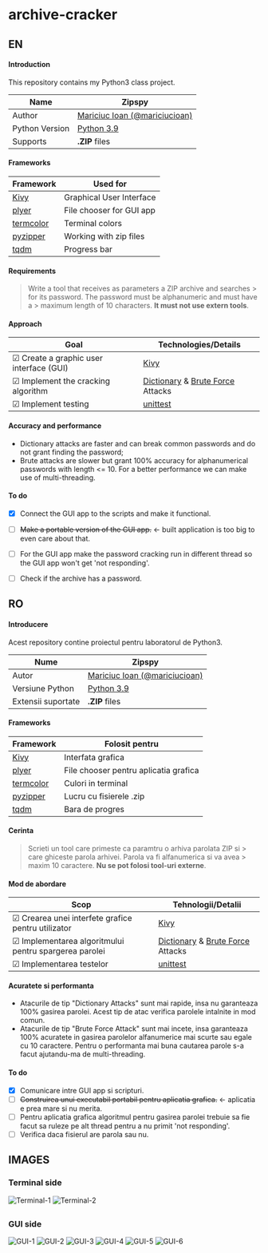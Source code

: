 
  
# archive-cracker    
 ## EN 
#### Introduction    
 This repository contains my Python3 class project.    
    
| Name | Zipspy |    
|--|--|    
| Author | [Mariciuc Ioan (@mariciucioan)](https://github.com/mariciucioan/)    
| Python Version | [Python 3.9](https://docs.python.org/3.9/) |    
| Supports | **.ZIP** files |  

#### Frameworks

| Framework | Used for |
|--|--|
| [Kivy](https://kivy.org/#home) | Graphical User Interface | 
| [plyer](https://pypi.org/project/plyer/) | File chooser for GUI app |
| [termcolor](https://pypi.org/project/termcolor/) | Terminal colors |
| [pyzipper](https://pypi.org/project/pyzipper/) | Working with zip files |
| [tqdm](https://tqdm.github.io/) | Progress bar |
    
#### Requirements 
> Write a tool that receives as parameters a ZIP archive and searches > for its password. The password must be alphanumeric and must have a > maximum length of 10 characters. **It must not use extern tools**.    

#### Approach 
 | Goal | Technologies/Details |    
| -- | -- |    
|☑ Create a graphic user interface (GUI)| [Kivy](https://kivy.org/#home) |    
|☑ Implement the cracking algorithm | [Dictionary](https://www.tech-faq.com/dictionary-attack.html) & [Brute Force](https://www.tech-faq.com/brute-force-attack.html) Attacks |    
|☑ Implement testing| [unittest](https://docs.python.org/3/library/unittest.html) |

#### Accuracy and performance

 - Dictionary attacks are faster and can break common passwords and do not grant finding the password;
 - Brute attacks are slower but grant 100% accuracy for alphanumerical passwords with length <= 10. For a better performance we can make use of multi-threading.

#### To do

 - [x] Connect the GUI app to the scripts and make it functional.
 - [ ] ~~Make a portable version of the GUI app.~~ <- built application is too big to even care about that.
 - [ ] For the GUI app make the password cracking run in different thread so the GUI app won't get 'not responding'.
 - [ ] Check if the archive has a password.

    
## RO    
#### Introducere    
 Acest repository contine proiectul pentru laboratorul de Python3.    
    
| Nume | Zipspy |    
|--|--|    
| Autor | [Mariciuc Ioan (@mariciucioan)](https://github.com/mariciucioan/)    
| Versiune Python | [Python 3.9](https://docs.python.org/3.9/) |    
| Extensii suportate| **.ZIP** files    

#### Frameworks

| Framework | Folosit pentru|
|--|--|
| [Kivy](https://kivy.org/#home) | Interfata grafica | 
| [plyer](https://pypi.org/project/plyer/) | File chooser pentru aplicatia grafica |
| [termcolor](https://pypi.org/project/termcolor/) | Culori in terminal |
| [pyzipper](https://pypi.org/project/pyzipper/) | Lucru cu fisierele .zip |
| [tqdm](https://tqdm.github.io/) | Bara de progres |
    
#### Cerinta 
> Scrieti un tool care primeste ca paramtru o arhiva parolata ZIP si > care ghiceste parola arhivei. Parola va fi alfanumerica si va avea > maxim 10 caractere. **Nu se pot folosi tool-uri externe**.    
 #### Mod de abordare 
 | Scop | Tehnologii/Detalii |    
|--|--|    
|☑ Crearea unei interfete grafice pentru utilizator| [Kivy](https://kivy.org/#home) |    
|☑ Implementarea algoritmului pentru spargerea parolei| [Dictionary](https://www.tech-faq.com/dictionary-attack.html) & [Brute Force](https://www.tech-faq.com/brute-force-attack.html) Attacks |    
|☑ Implementarea testelor| [unittest](https://docs.python.org/3/library/unittest.html) |

#### Acuratete si performanta

 - Atacurile de tip "Dictionary Attacks" sunt mai rapide, insa nu garanteaza 100% gasirea parolei. Acest tip de atac verifica parolele intalnite in mod comun.
 - Atacurile de tip "Brute Force Attack" sunt mai incete, insa garanteaza 100% acuratete in gasirea parolelor alfanumerice mai scurte sau egale cu 10 caractere. Pentru o performanta mai buna cautarea parole s-a facut ajutandu-ma de multi-threading.

#### To do

 - [x] Comunicare intre GUI app si scripturi.
 - [ ] ~~Construirea unui executabil portabil pentru aplicatia grafica.~~ <- aplicatia e prea mare si nu merita.
 - [ ] Pentru aplicatia grafica algoritmul pentru gasirea parolei trebuie sa fie facut sa ruleze pe alt thread pentru a nu primit 'not responding'.
 - [ ] Verifica daca fisierul are parola sau nu.

## IMAGES

### Terminal side
![Terminal-1](https://github.com/mariciucioan/archive-cracker/blob/main/resources/images/zipspy-pics/zipspy-1.PNG?raw=true)
![Terminal-2](https://github.com/mariciucioan/archive-cracker/blob/main/resources/images/zipspy-pics/zipspy-2.PNG?raw=true)

##

### GUI side
![GUI-1](https://github.com/mariciucioan/archive-cracker/blob/main/resources/images/zipspy-pics/zipspy-gui-1.PNG?raw=true)
![GUI-2](https://github.com/mariciucioan/archive-cracker/blob/main/resources/images/zipspy-pics/zipspy-gui-2-1.PNG?raw=true)
![GUI-3](https://github.com/mariciucioan/archive-cracker/blob/main/resources/images/zipspy-pics/zipspy-2-2.PNG?raw=true)
![GUI-4](https://github.com/mariciucioan/archive-cracker/blob/main/resources/images/zipspy-pics/zipspy-3.PNG?raw=true)
![GUI-5](https://github.com/mariciucioan/archive-cracker/blob/main/resources/images/zipspy-pics/zipspy-4.PNG?raw=true)
![GUI-6](https://github.com/mariciucioan/archive-cracker/blob/main/resources/images/zipspy-pics/zipspy-5.PNG?raw=true)

